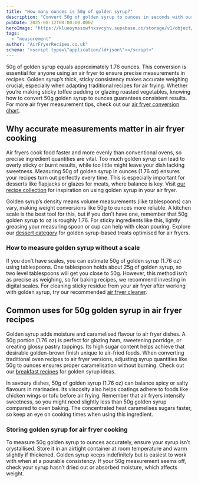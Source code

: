 ```yaml
---
title: "How many ounces is 50g of golden syrup?"
description: "Convert 50g of golden syrup to ounces in seconds with our simple guide. Perfect for air fryer recipes and baking accuracy."
pubDate: 2025-08-12T00:00:00.000Z
heroImage: "https://klueoymssxwfnxsvcyhv.supabase.co/storage/v1/object/public/md/how-many-ounces-is-50g-of-golden-syrup-67471c68.webp"
tags:
  - "measurement"
author: "AirFryerRecipes.co.uk"
schema: "<script type=\"application/ld+json\"></script>"
---
```


<p>50g of golden syrup equals approximately 1.76 ounces. This conversion is essential for anyone using an air fryer to ensure precise measurements in recipes. Golden syrup’s thick, sticky consistency makes accurate weighing crucial, especially when adapting traditional recipes for air frying. Whether you’re making sticky toffee pudding or glazing roasted vegetables, knowing how to convert 50g golden syrup to ounces guarantees consistent results. For more air fryer measurement tips, check out our <a href=https://www.airfryerrecipe.co.uk/air-fryer-conversion-chart>air fryer conversion chart</a>.</p>  

<h2>Why accurate measurements matter in air fryer cooking</h2>  
<p>Air fryers cook food faster and more evenly than conventional ovens, so precise ingredient quantities are vital. Too much golden syrup can lead to overly sticky or burnt results, while too little might leave your dish lacking sweetness. Measuring 50g of golden syrup in ounces (1.76 oz) ensures your recipes turn out perfectly every time. This is especially important for desserts like flapjacks or glazes for meats, where balance is key. Visit <a href=https://www.airfryerrecipe.co.uk/recipes>our recipe collection</a> for inspiration on using golden syrup in your air fryer.</p>  

<p>Golden syrup’s density means volume measurements (like tablespoons) can vary, making weight conversions like 50g to ounces more reliable. A kitchen scale is the best tool for this, but if you don’t have one, remember that 50g golden syrup to oz is roughly 1.76. For sticky ingredients like this, lightly greasing your measuring spoon or cup can help with clean pouring. Explore our <a href=https://www.airfryerrecipe.co.uk/recipe-category/dessert>dessert category</a> for golden syrup-based treats optimised for air fryers.</p>  

<h3>How to measure golden syrup without a scale</h3>  
<p>If you don’t have scales, you can estimate 50g of golden syrup (1.76 oz) using tablespoons. One tablespoon holds about 25g of golden syrup, so two level tablespoons will get you close to 50g. However, this method isn’t as precise as weighing, so for baking recipes, we recommend investing in digital scales. For cleaning sticky residue from your air fryer after working with golden syrup, try our recommended <a href=https://www.airfryerrecipe.co.uk/air-fryer-cleaner>air fryer cleaner</a>.</p>  

<h2>Common uses for 50g golden syrup in air fryer recipes</h2>  
<p>Golden syrup adds moisture and caramelised flavour to air fryer dishes. A 50g portion (1.76 oz) is perfect for glazing ham, sweetening porridge, or creating glossy pastry toppings. Its high sugar content helps achieve that desirable golden-brown finish unique to air-fried foods. When converting traditional oven recipes to air fryer versions, adjusting syrup quantities like 50g to ounces ensures proper caramelisation without burning. Check out our <a href=https://www.airfryerrecipe.co.uk/recipe-category/breakfast>breakfast recipes</a> for golden syrup ideas.</p>  

<p>In savoury dishes, 50g of golden syrup (1.76 oz) can balance spicy or salty flavours in marinades. Its viscosity also helps coatings adhere to foods like chicken wings or tofu before air frying. Remember that air fryers intensify sweetness, so you might need slightly less than 50g golden syrup compared to oven baking. The concentrated heat caramelises sugars faster, so keep an eye on cooking times when using this ingredient.</p>  

<h3>Storing golden syrup for air fryer cooking</h3>  
<p>To measure 50g golden syrup to ounces accurately, ensure your syrup isn’t crystallised. Store it in an airtight container at room temperature and warm slightly if thickened. Golden syrup keeps indefinitely but is easiest to work with when at a pourable consistency. If your 50g measurement seems off, check your syrup hasn’t dried out or absorbed moisture, which affects weight.</p>